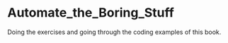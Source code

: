 # Automate_the_Boring_Stuff
Doing the exercises and going through the coding examples of this book.
